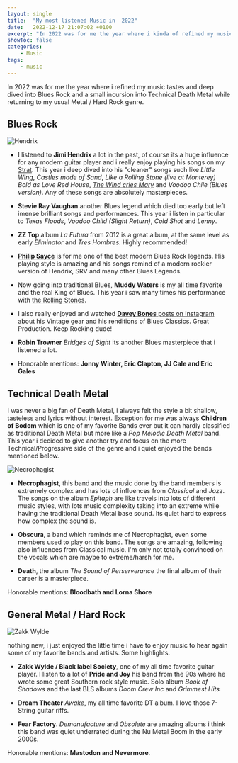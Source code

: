 ```yaml
---
layout: single
title:  "My most listened Music in  2022"
date:   2022-12-17 21:07:02 +0100
excerpt: "In 2022 was for me the year where i kinda of refined my music tastes(...)"
showToc: false
categories:
    - Music
tags:
    - music
---
```


In 2022 was for me the year where i refined my music tastes and deep dived into Blues Rock and a small incursion into Technical Death Metal while returning to my usual Metal / Hard Rock genre.

## Blues Rock

![Hendrix](/hendrix1.jpg)

* I listened to **Jimi Hendrix** a lot in the past, of course its a huge influence for any modern guitar player and i really enjoy playing his songs on my [Strat](https://www.fender.com/de-DE/electric-guitars/stratocaster/vintera-60s-stratocaster-modified/0149993305.html). This year i deep dived into his "cleaner" songs such like *Little Wing*, *Castles made of Sand*, *Like a Rolling Stone (live at Monterey)* *Bold as Love* *Red House*, [*The Wind cries Mary*](https://www.tiktok.com/@nexusmt/video/7027915990734327046?is_from_webapp=1&sender_device=pc&web_id=7017392296053392902) and *Voodoo Chile (Blues version)*. Any of these songs are absolutely masterpieces.

* **Stevie Ray Vaughan** another Blues legend which died too early but left imense brilliant songs and performances. This year i listen in particular to *Texas Floods*, *Voodoo Child (Slight Return)*, *Cold Shot* and *Lenny*.

* **ZZ Top** album *La Futura* from 2012 is a great album, at the same level as early *Eliminator* and *Tres Hombres*. Highly recommended!

* [**Philip Sayce**](https://www.instagram.com/philipsayce/) is for me one of the best modern Blues Rock legends. His playing style is amazing and his songs remind of a modern rockier version of Hendrix, SRV and many other Blues Legends.

* Now going into traditional Blues, **Muddy Waters** is my all time favorite and the real King of Blues. This year i saw many times his performance with [the Rolling Stones](https://www.youtube.com/watch?v=P3qfTk730Cw).

* I also really enjoyed and watched [**Davey Bones** posts on Instagram](https://www.instagram.com/daveybonesguitar/) about his Vintage gear and his renditions of Blues Classics. Great Production. Keep Rocking dude!

* **Robin Trowner** *Bridges of Sight* its another Blues masterpiece that i listened a lot.

* Honorable mentions: **Jonny Winter, Eric Clapton, JJ Cale and Eric Gales**

## Technical Death Metal

I was never a big fan of Death Metal, i always felt the style a bit shallow, tasteless and lyrics without interest. Exception for me was always **Children of Bodom** which is one of my favorite Bands ever but it can hardly classified as traditional Death Metal but more like a *Pop Melodic Death Metal* band.
This year i decided to give another try and focus on the more Technical/Progressive side of the genre and i quiet enjoyed the bands mentioned below.

![Necrophagist](/necrophagist.jpg)

* **Necrophagist**, this band and the music done by the band members is extremely complex and has lots of influences from *Classical* and *Jazz*. The songs on the album *Epitaph* are like travels into lots of different music styles, with lots music complexity taking into an extreme while having the traditional Death Metal base sound. Its quiet hard to express how complex the sound is.

* **Obscura**, a band which reminds me of Necrophagist, even some members used to play on this band. The songs are amazing, following also influences from Classical music. I'm only not totally convinced on the vocals which are maybe to extreme/harsh for me.

* **Death**, the album *The Sound of Perserverance* the final album of their career is a masterpiece.

Honorable mentions: **Bloodbath and Lorna Shore**

## General Metal / Hard Rock

![Zakk Wylde](/zakkwylde1.jpeg)

nothing new, i just enjoyed the little time i have to enjoy music to hear again some of my favorite bands and artists. Some highlights.

* **Zakk Wylde / Black label Society**, one of my all time favorite guitar player. I listen to a lot of **Pride and Joy** his band from the 90s where he wrote some great Southern rock style music. Solo album *Book of Shadows* and the last BLS albums *Doom Crew Inc* and *Grimmest Hits*

* D**ream Theater** *Awake*, my all time favorite DT album. I love those 7-String guitar riffs.

* **Fear Factory**. *Demanufacture* and *Obsolete* are amazing albums i think this band was quiet underrated during the Nu Metal Boom in the early 2000s.

Honorable mentions: **Mastodon and Nevermore**.
